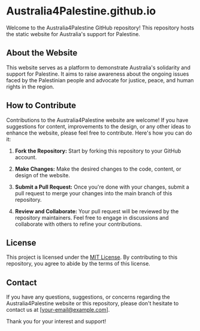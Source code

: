 # Australia4Palestine.github.io

Welcome to the Australia4Palestine GitHub repository! This repository hosts the static website for Australia's support for Palestine.

## About the Website

This website serves as a platform to demonstrate Australia's solidarity and support for Palestine. It aims to raise awareness about the ongoing issues faced by the Palestinian people and advocate for justice, peace, and human rights in the region.

## How to Contribute

Contributions to the Australia4Palestine website are welcome! If you have suggestions for content, improvements to the design, or any other ideas to enhance the website, please feel free to contribute. Here's how you can do it:

1. **Fork the Repository:** Start by forking this repository to your GitHub account.

2. **Make Changes:** Make the desired changes to the code, content, or design of the website.

3. **Submit a Pull Request:** Once you're done with your changes, submit a pull request to merge your changes into the main branch of this repository.

4. **Review and Collaborate:** Your pull request will be reviewed by the repository maintainers. Feel free to engage in discussions and collaborate with others to refine your contributions.

## License

This project is licensed under the [MIT License](LICENSE). By contributing to this repository, you agree to abide by the terms of this license.

## Contact

If you have any questions, suggestions, or concerns regarding the Australia4Palestine website or this repository, please don't hesitate to contact us at [your-email@example.com].

Thank you for your interest and support!
